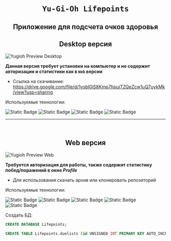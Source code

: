 <h1 align="center">

`Yu-Gi-Oh Lifepoints`

</h1>

<h2 align="center">Приложение для подсчета очков здоровья</h2>


<h2 align="center">Desktop версия</h2>

![Yugioh Preview Desktop](https://github.com/user-attachments/assets/a3077919-4336-4e2e-9831-9696acd94158)

**Данная версия требует установки на компьютер и не содержит авторизации и статистики как в `Web` версии**

- Ссылка на скачивание: https://drive.google.com/file/d/1ysbI0iS8Kmp7hpuiTZQeZcw1uQ7uykMk/view?usp=sharing

Используемые технологии:

![Static Badge](https://img.shields.io/badge/HTML-orange)
![Static Badge](https://img.shields.io/badge/CSS-blue)
![Static Badge](https://img.shields.io/badge/JavaScript-yellow)
![Static Badge](https://img.shields.io/badge/ElectronJs-darkblue)

***

<br>

<h2 align="center">Web версия</h2>

![Yugioh Preview Web](https://github.com/user-attachments/assets/32748e41-cf60-4761-92ae-57535558a776)

**Требуется авторизация для работы, также содержит статистику побед/поражений в окне _Profile_**

- Для использования скачать архив или клонировать репозиторий

Используемые технологии:

![Static Badge](https://img.shields.io/badge/HTML-orange)
![Static Badge](https://img.shields.io/badge/CSS-blue)
![Static Badge](https://img.shields.io/badge/JavaScript-yellow)
![Static Badge](https://img.shields.io/badge/PHP-indigo)
![Static Badge](https://img.shields.io/badge/MySQL-lightblue)

Создать БД:

```sql
CREATE DATABASE Lifepoints;

CREATE TABLE Lifepoints.duelists (id UNSIGNED INT PRIMARY KEY AUTO_INCREMENT, user_login VARCHAR(255) UNIQUE, user_password VARCHAR(255), profile_img VARCHAR(255));
```
